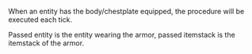 When an entity has the body/chestplate equipped, the procedure will be executed each tick.

Passed entity is the entity wearing the armor, passed itemstack is the itemstack of the armor.